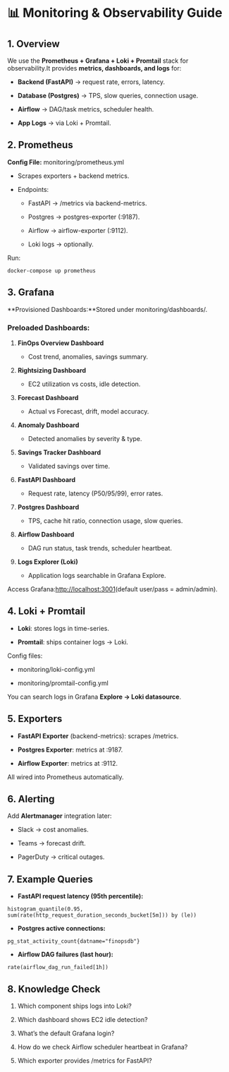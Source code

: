 📊 Monitoring & Observability Guide
===================================

1\. Overview
------------

We use the **Prometheus + Grafana + Loki + Promtail** stack for observability.It provides **metrics, dashboards, and logs** for:

*   **Backend (FastAPI)** → request rate, errors, latency.
    
*   **Database (Postgres)** → TPS, slow queries, connection usage.
    
*   **Airflow** → DAG/task metrics, scheduler health.
    
*   **App Logs** → via Loki + Promtail.
    

2\. Prometheus
--------------

**Config File:** monitoring/prometheus.yml

*   Scrapes exporters + backend metrics.
    
*   Endpoints:
    
    *   FastAPI → /metrics via backend-metrics.
        
    *   Postgres → postgres-exporter (:9187).
        
    *   Airflow → airflow-exporter (:9112).
        
    *   Loki logs → optionally.
        

Run:

```
docker-compose up prometheus
```

3\. Grafana
-----------

**Provisioned Dashboards:**Stored under monitoring/dashboards/.

### Preloaded Dashboards:

1.  **FinOps Overview Dashboard**
    
    *   Cost trend, anomalies, savings summary.
        
2.  **Rightsizing Dashboard**
    
    *   EC2 utilization vs costs, idle detection.
        
3.  **Forecast Dashboard**
    
    *   Actual vs Forecast, drift, model accuracy.
        
4.  **Anomaly Dashboard**
    
    *   Detected anomalies by severity & type.
        
5.  **Savings Tracker Dashboard**
    
    *   Validated savings over time.
        
6.  **FastAPI Dashboard**
    
    *   Request rate, latency (P50/95/99), error rates.
        
7.  **Postgres Dashboard**
    
    *   TPS, cache hit ratio, connection usage, slow queries.
        
8.  **Airflow Dashboard**
    
    *   DAG run status, task trends, scheduler heartbeat.
        
9.  **Logs Explorer (Loki)**
    
    *   Application logs searchable in Grafana Explore.
        

Access Grafana:[http://localhost:3001](http://localhost:3001)(default user/pass = admin/admin).

4\. Loki + Promtail
-------------------

*   **Loki**: stores logs in time-series.
    
*   **Promtail**: ships container logs → Loki.
    

Config files:

*   monitoring/loki-config.yml
    
*   monitoring/promtail-config.yml
    

You can search logs in Grafana **Explore → Loki datasource**.

5\. Exporters
-------------

*   **FastAPI Exporter** (backend-metrics): scrapes /metrics.
    
*   **Postgres Exporter**: metrics at :9187.
    
*   **Airflow Exporter**: metrics at :9112.
    

All wired into Prometheus automatically.

6\. Alerting
------------

Add **Alertmanager** integration later:

*   Slack → cost anomalies.
    
*   Teams → forecast drift.
    
*   PagerDuty → critical outages.
    

7\. Example Queries
-------------------

*   **FastAPI request latency (95th percentile):**
    

```
histogram_quantile(0.95, sum(rate(http_request_duration_seconds_bucket[5m])) by (le))
```

*   **Postgres active connections:**
    

```
pg_stat_activity_count{datname="finopsdb"}
```

*   **Airflow DAG failures (last hour):**
    

```
rate(airflow_dag_run_failed[1h])
```

8\. Knowledge Check
-------------------

1.  Which component ships logs into Loki?
    
2.  Which dashboard shows EC2 idle detection?
    
3.  What’s the default Grafana login?
    
4.  How do we check Airflow scheduler heartbeat in Grafana?
    
5.  Which exporter provides /metrics for FastAPI?